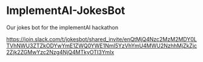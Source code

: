 # ImplementAI-JokesBot
Our jokes bot for the implementAI hackathon


https://join.slack.com/t/jokesbot/shared_invite/enQtMjQ4Nzc2MzM2MDY0LTVhNWU3ZTZkODYwYmE1ZWQ0YWE1NmI5YzVhYmU4MWU2NzhhMjZkZjc2Zjk2ZGMwYzc2Nzg4NjQ4MTkyOTI3YmIx
